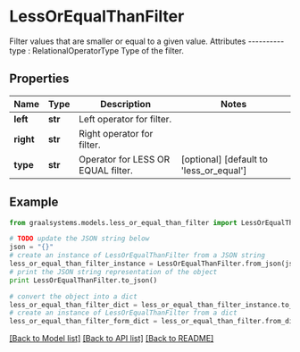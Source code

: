# LessOrEqualThanFilter

Filter values that are smaller or equal to a given value.  Attributes ---------- type : RelationalOperatorType     Type of the filter.

## Properties

Name | Type | Description | Notes
------------ | ------------- | ------------- | -------------
**left** | **str** | Left operator for filter. | 
**right** | **str** | Right operator for filter. | 
**type** | **str** | Operator for LESS OR EQUAL filter. | [optional] [default to 'less_or_equal']

## Example

```python
from graalsystems.models.less_or_equal_than_filter import LessOrEqualThanFilter

# TODO update the JSON string below
json = "{}"
# create an instance of LessOrEqualThanFilter from a JSON string
less_or_equal_than_filter_instance = LessOrEqualThanFilter.from_json(json)
# print the JSON string representation of the object
print LessOrEqualThanFilter.to_json()

# convert the object into a dict
less_or_equal_than_filter_dict = less_or_equal_than_filter_instance.to_dict()
# create an instance of LessOrEqualThanFilter from a dict
less_or_equal_than_filter_form_dict = less_or_equal_than_filter.from_dict(less_or_equal_than_filter_dict)
```
[[Back to Model list]](../README.md#documentation-for-models) [[Back to API list]](../README.md#documentation-for-api-endpoints) [[Back to README]](../README.md)


